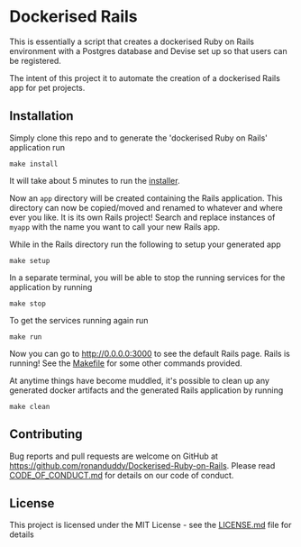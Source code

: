 # Dockerised Rails

This is essentially a script that creates a dockerised Ruby on Rails environment with a Postgres database and Devise set up so that users can be registered.

The intent of this project it to automate the creation of a dockerised Rails app for pet projects.

## Installation

Simply clone this repo and to generate the 'dockerised Ruby on Rails' application run
```Shell
make install
```

It will take about 5 minutes to run the [installer](installer.sh).

Now an `app` directory will be created containing the Rails application. This directory can now be copied/moved and renamed to whatever and where ever you like. It is its own Rails project! Search and replace instances of `myapp` with the name you want to call your new Rails app.

While in the Rails directory run the following to setup your generated app
```Shell
make setup
```

In a separate terminal, you will be able to stop the running services for the application by running
```Shell
make stop
```

To get the services running again run
```Shell
make run
```

Now you can go to http://0.0.0.0:3000 to see the default Rails page. Rails is running! See the [Makefile](Makefile.app) for some other commands provided.

At anytime things have become muddled, it's possible to clean up any generated docker artifacts and the generated Rails application by running
```Shell
make clean
```

## Contributing

Bug reports and pull requests are welcome on GitHub at https://github.com/ronanduddy/Dockerised-Ruby-on-Rails. Please read [CODE_OF_CONDUCT.md](CODE_OF_CONDUCT.md) for details on our code of conduct.

## License

This project is licensed under the MIT License - see the [LICENSE.md](LICENCE.md) file for details
